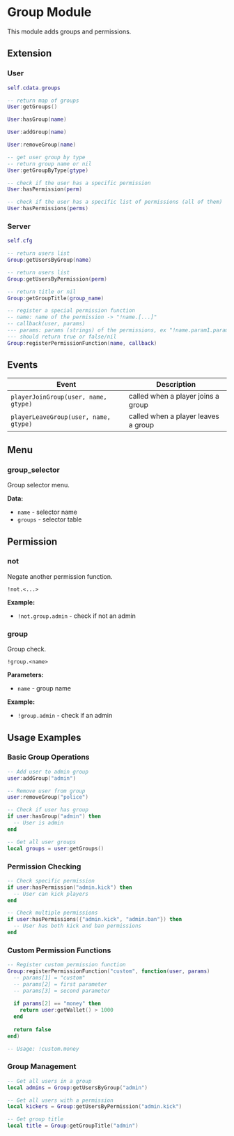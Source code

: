 # Group Module

This module adds groups and permissions.

## Extension

### User

```lua
self.cdata.groups

-- return map of groups
User:getGroups()

User:hasGroup(name)

User:addGroup(name)

User:removeGroup(name)

-- get user group by type
-- return group name or nil
User:getGroupByType(gtype)

-- check if the user has a specific permission
User:hasPermission(perm)

-- check if the user has a specific list of permissions (all of them)
User:hasPermissions(perms)
```

### Server

```lua
self.cfg

-- return users list
Group:getUsersByGroup(name)

-- return users list
Group:getUsersByPermission(perm)

-- return title or nil
Group:getGroupTitle(group_name)

-- register a special permission function
-- name: name of the permission -> "!name.[...]"
-- callback(user, params) 
--- params: params (strings) of the permissions, ex "!name.param1.param2" -> ["name", "param1", "param2"]
--- should return true or false/nil
Group:registerPermissionFunction(name, callback)
```

## Events

| Event                                 | Description                         |
| ------------------------------------- | ----------------------------------- |
| `playerJoinGroup(user, name, gtype)`  | called when a player joins a group  |
| `playerLeaveGroup(user, name, gtype)` | called when a player leaves a group |

## Menu

### group\_selector

Group selector menu.

**Data:**

* `name` - selector name
* `groups` - selector table

## Permission

### not

Negate another permission function.

`!not.<...>`

**Example:**

* `!not.group.admin` - check if not an admin

### group

Group check.

`!group.<name>`

**Parameters:**

* `name` - group name

**Example:**

* `!group.admin` - check if an admin

## Usage Examples

### Basic Group Operations

```lua
-- Add user to admin group
user:addGroup("admin")

-- Remove user from group
user:removeGroup("police")

-- Check if user has group
if user:hasGroup("admin") then
  -- User is admin
end

-- Get all user groups
local groups = user:getGroups()
```

### Permission Checking

```lua
-- Check specific permission
if user:hasPermission("admin.kick") then
  -- User can kick players
end

-- Check multiple permissions
if user:hasPermissions({"admin.kick", "admin.ban"}) then
  -- User has both kick and ban permissions
end
```

### Custom Permission Functions

```lua
-- Register custom permission function
Group:registerPermissionFunction("custom", function(user, params)
  -- params[1] = "custom"
  -- params[2] = first parameter
  -- params[3] = second parameter
  
  if params[2] == "money" then
    return user:getWallet() > 1000
  end
  
  return false
end)

-- Usage: !custom.money
```

### Group Management

```lua
-- Get all users in a group
local admins = Group:getUsersByGroup("admin")

-- Get all users with a permission
local kickers = Group:getUsersByPermission("admin.kick")

-- Get group title
local title = Group:getGroupTitle("admin")
```
